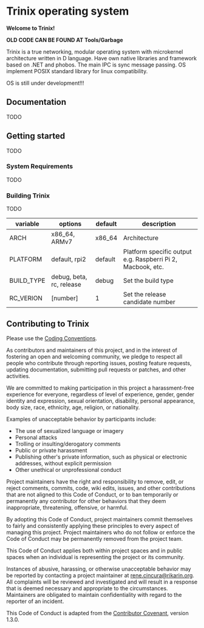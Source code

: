 # Trinix operating system

**Welcome to Trinix!**

**OLD CODE CAN BE FOUND AT Tools/Garbage**

Trinix is a true networking, modular operating system with microkernel architecture written in D language.
Have own native libraries and framework based on .NET and phobos.
The main IPC is sync message passing. OS implement POSIX standard library for linux compatibility.

OS is still under development!!!


## Documentation

TODO


## Getting started

TODO

### System Requirements

TODO

### Building Trinix

TODO

variable | options | default |description
-------- | ------- | ------- | -----------
ARCH | x86\_64, ARMv7 | x86_64 | Architecture
PLATFORM | default, rpi2 | default | Platform specific output e.g. Raspberri Pi 2, Macbook, etc.
BUILD_TYPE | debug, beta, rc, release | debug | Set the build type
RC_VERION | [number] | 1 | Set the release candidate number


## Contributing to Trinix

Please use the [Coding Conventions](https://github.com/Bloodmanovski/Trinix/CC.md).


As contributors and maintainers of this project, and in the interest of
fostering an open and welcoming community, we pledge to respect all people who
contribute through reporting issues, posting feature requests, updating
documentation, submitting pull requests or patches, and other activities.

We are committed to making participation in this project a harassment-free
experience for everyone, regardless of level of experience, gender, gender
identity and expression, sexual orientation, disability, personal appearance,
body size, race, ethnicity, age, religion, or nationality.

Examples of unacceptable behavior by participants include:

* The use of sexualized language or imagery
* Personal attacks
* Trolling or insulting/derogatory comments
* Public or private harassment
* Publishing other's private information, such as physical or electronic
  addresses, without explicit permission
* Other unethical or unprofessional conduct

Project maintainers have the right and responsibility to remove, edit, or
reject comments, commits, code, wiki edits, issues, and other contributions
that are not aligned to this Code of Conduct, or to ban temporarily or
permanently any contributor for other behaviors that they deem inappropriate,
threatening, offensive, or harmful.

By adopting this Code of Conduct, project maintainers commit themselves to
fairly and consistently applying these principles to every aspect of managing
this project. Project maintainers who do not follow or enforce the Code of
Conduct may be permanently removed from the project team.

This Code of Conduct applies both within project spaces and in public spaces
when an individual is representing the project or its community.

Instances of abusive, harassing, or otherwise unacceptable behavior may be
reported by contacting a project maintainer at rene.cincura@rikarin.org. All
complaints will be reviewed and investigated and will result in a response that
is deemed necessary and appropriate to the circumstances. Maintainers are
obligated to maintain confidentiality with regard to the reporter of an
incident.


This Code of Conduct is adapted from the [Contributor Covenant][homepage],
version 1.3.0.

[homepage]: http://contributor-covenant.org
